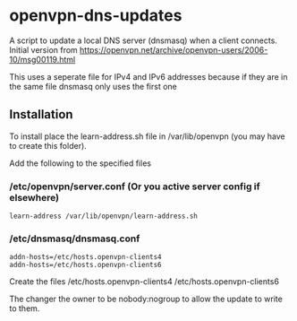 # openvpn-dns-updates

A script to update a local DNS server (dnsmasq) when a client connects.  Initial version from https://openvpn.net/archive/openvpn-users/2006-10/msg00119.html

This uses a seperate file for IPv4 and IPv6 addresses because if they are in the same file dnsmasq only uses the first one

## Installation

To install place the learn-address.sh file in /var/lib/openvpn (you may have to create this folder).  

Add the following to the specified files

### /etc/openvpn/server.conf (Or you active server config if elsewhere)
```
learn-address /var/lib/openvpn/learn-address.sh
```


### /etc/dnsmasq/dnsmasq.conf
```
addn-hosts=/etc/hosts.openvpn-clients4
addn-hosts=/etc/hosts.openvpn-clients6
```

Create the files
/etc/hosts.openvpn-clients4
/etc/hosts.openvpn-clients6

The changer the owner to be nobody:nogroup to allow the update to write to them.



